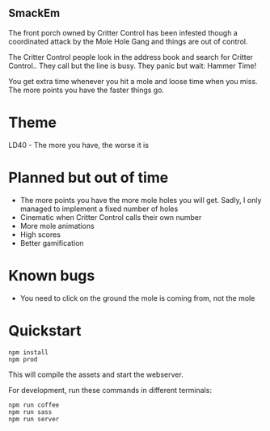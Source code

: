 SmackEm
-------

The front porch owned by Critter Control has been infested though a
coordinated attack by the Mole Hole Gang and things are out
of control.

The Critter Control people look in the address book and search
for Critter Control.. They call but the line is busy. They panic
but wait: Hammer Time!

You get extra time whenever you hit a mole and loose time when you miss.
The more points you have the faster things go.

Theme
=====

LD40 - The more you have, the worse it is

Planned but out of time
=======================

* The more points you have the more mole holes you will get. Sadly, I only
managed to implement a fixed number of holes
* Cinematic when Critter Control calls their own number
* More mole animations
* High scores
* Better gamification

Known bugs
==========

* You need to click on the ground the mole is coming from, not the mole

Quickstart
==========

```
npm install
npm prod
```

This will compile the assets and start the webserver.

For development, run these commands in different terminals:

```
npm run coffee
npm run sass
npm run server
```
